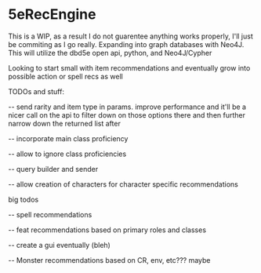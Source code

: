 # 5eRecEngine

This is a WIP, as a result I do not guarentee anything works properly, I'll just be commiting as I go really.
Expanding into graph databases with Neo4J.
This will utilize the dbd5e open api, python, and Neo4J/Cypher

Looking to start small with item recommendations and eventually grow into possible action or spell recs as well

TODOs and stuff:

-- send rarity and item type in params. improve performance and it'll be a nicer call on the api to filter down on those options there and then further narrow down the returned list after

-- incorporate main class proficiency 

-- allow to ignore class proficiencies

-- query builder and sender

-- allow creation of characters for character specific recommendations




big todos

-- spell recommendations

-- feat recommendations based on primary roles and classes

-- create a gui eventually (bleh)

-- Monster recommendations based on CR, env, etc??? maybe

